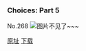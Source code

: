 ### Choices: Part 5
No.268
![图片不见了~~~](https://imgs.xkcd.com/comics/choices_part_5.png)

[原址](https://xkcd.com//268) [下载](https://imgs.xkcd.com/comics/choices_part_5.png)

